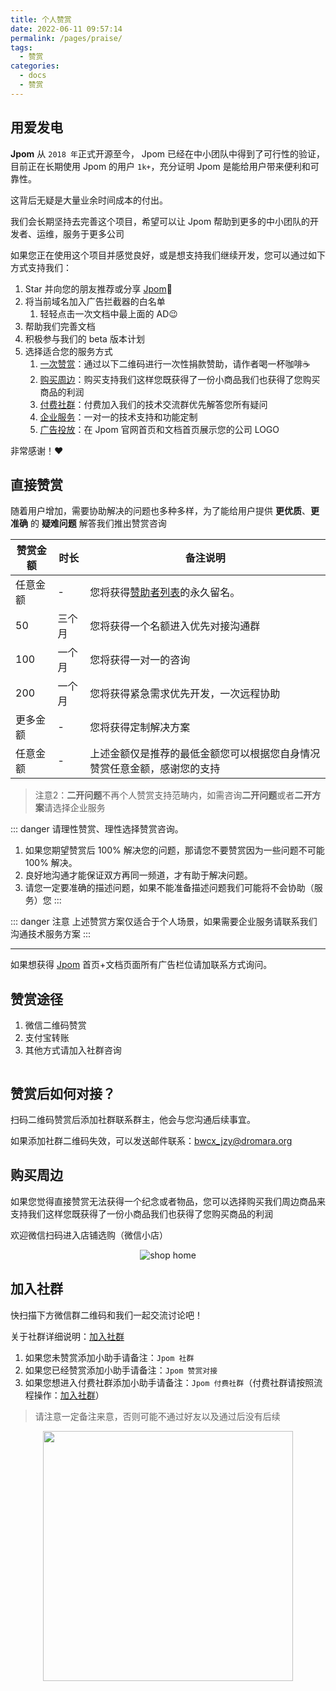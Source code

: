 ```yaml
---
title: 个人赞赏
date: 2022-06-11 09:57:14
permalink: /pages/praise/
tags: 
  - 赞赏
categories: 
  - docs
  - 赞赏
---
```


## 用爱发电

**Jpom** 从 `2018 年`正式开源至今， Jpom 已经在中小团队中得到了可行性的验证，目前正在长期使用 Jpom 的用户 `1k+`，充分证明 Jpom 是能给用户带来便利和可靠性。

这背后无疑是大量业余时间成本的付出。

我们会长期坚持去完善这个项目，希望可以让 Jpom 帮助到更多的中小团队的开发者、运维，服务于更多公司

如果您正在使用这个项目并感觉良好，或是想支持我们继续开发，您可以通过如下方式支持我们：

1. Star 并向您的朋友推荐或分享 [Jpom](https://gitee.com/dromara/Jpom)🚀
2. 将当前域名加入广告拦截器的白名单
   1. 轻轻点击一次文档中最上面的 AD😉
3. 帮助我们完善文档
4. 积极参与我们的 beta 版本计划
5. 选择适合您的服务方式
   1. [一次赞赏](00.个人赞赏.md)：通过以下二维码进行一次性捐款赞助，请作者喝一杯咖啡☕️
   2. [购买周边](/pages/shop/)：购买支持我们这样您既获得了一份小商品我们也获得了您购买商品的利润
   3. [付费社群](/pages/praise/join/)：付费加入我们的技术交流群优先解答您所有疑问
   4. [企业服务](/pages/enterprise-service/)：一对一的技术支持和功能定制
   5. [广告投放](04.成为赞助商.md)：在 Jpom 官网首页和文档首页展示您的公司 LOGO

非常感谢！❤️

## 直接赞赏

随着用户增加，需要协助解决的问题也多种多样，为了能给用户提供 **更优质**、**更准确** 的 **疑难问题** 解答我们推出赞赏咨询


| 赞赏金额 | 时长  | 备注说明                                        |
|------|-----|---------------------------------------------|
| 任意金额 | -   | 您将获得[赞助者列表](/pages/praise/publicity/)的永久留名。 |
| 50   | 三个月 | 您将获得一个名额进入优先对接沟通群                           |
| 100  | 一个月 | 您将获得一对一的咨询                                  |
| 200  | 一个月 | 您将获得紧急需求优先开发，一次远程协助                         |
| 更多金额 | -   | 您将获得定制解决方案                                  |
| 任意金额 | -   | 上述金额仅是推荐的最低金额您可以根据您自身情况赞赏任意金额，感谢您的支持        |
 

<!-- > 注意1：赞赏咨询项目是逐级叠加：如，您赞赏的金额是 150 员那么您将享受：任意金额、100、150的咨询内容。 -->

> 注意2：**二开问题**不再个人赞赏支持范畴内，如需咨询**二开问题**或者**二开方案**请选择企业服务

::: danger 请理性赞赏、理性选择赞赏咨询。
1. 如果您期望赞赏后 100% 解决您的问题，那请您不要赞赏因为一些问题不可能 100% 解决。
2. 良好地沟通才能保证双方再同一频道，才有助于解决问题。
3. 请您一定要准确的描述问题，如果不能准备描述问题我们可能将不会协助（服务）您
:::

::: danger 注意
上述赞赏方案仅适合于个人场景，如果需要企业服务请联系我们沟通技术服务方案
:::

------

如果想获得 [Jpom](https://jpom.top/) 首页+文档页面所有广告栏位请加联系方式询问。

## 赞赏途径

1. 微信二维码赞赏
2. 支付宝转账
3. 其他方式请加入社群咨询

<p style="text-align: center">
<img :src="$withBase('/images/qrcode/praise-all.png')" width="600" />
</p>

## 赞赏后如何对接？

扫码二维码赞赏后添加社群联系群主，他会与您沟通后续事宜。

如果添加社群二维码失效，可以发送邮件联系：bwcx_jzy@dromara.org


## 购买周边

如果您觉得直接赞赏无法获得一个纪念或者物品，您可以选择购买我们周边商品来支持我们这样您既获得了一份小商品我们也获得了您购买商品的利润

欢迎微信扫码进入店铺选购（微信小店）

<p style="text-align: center">
<img  :src="$withBase('/images/qrcode/weixin-shop-jpom66.png')" alt="shop home">
</p>

## 加入社群

快扫描下方微信群二维码和我们一起交流讨论吧！

关于社群详细说明：[加入社群](/pages/praise/join/)


1. 如果您未赞赏添加小助手请备注：`Jpom 社群`
2. 如果您已经赞赏添加小助手请备注：`Jpom 赞赏对接`
3. 如果您想进入付费社群添加小助手请备注：`Jpom 付费社群`（付费社群请按照流程操作：[加入社群](/pages/praise/join/)）

> 请注意一定备注来意，否则可能不通过好友以及通过后没有后续

<p style="text-align: center">
<img src="/images/qrcode/weixin-jpom66.jpg" width="400" />
</p>

